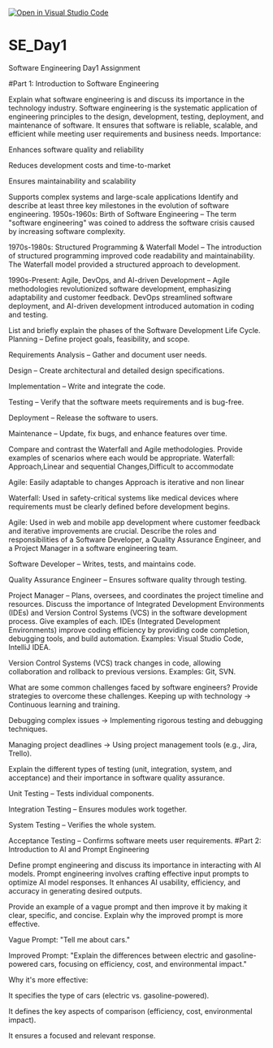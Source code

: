 [![Open in Visual Studio Code](https://classroom.github.com/assets/open-in-vscode-2e0aaae1b6195c2367325f4f02e2d04e9abb55f0b24a779b69b11b9e10269abc.svg)](https://classroom.github.com/online_ide?assignment_repo_id=18394640&assignment_repo_type=AssignmentRepo)
# SE_Day1
Software Engineering Day1 Assignment

#Part 1: Introduction to Software Engineering

Explain what software engineering is and discuss its importance in the technology industry.
Software engineering is the systematic application of engineering principles to the design, development, testing, deployment, and maintenance of software. It ensures that software is reliable, scalable, and efficient while meeting user requirements and business needs.
Importance:

Enhances software quality and reliability

Reduces development costs and time-to-market

Ensures maintainability and scalability

Supports complex systems and large-scale applications
Identify and describe at least three key milestones in the evolution of software engineering.
1950s-1960s: Birth of Software Engineering – The term "software engineering" was coined to address the software crisis caused by increasing software complexity.

1970s-1980s: Structured Programming & Waterfall Model – The introduction of structured programming improved code readability and maintainability. The Waterfall model provided a structured approach to development.

1990s-Present: Agile, DevOps, and AI-driven Development – Agile methodologies revolutionized software development, emphasizing adaptability and customer feedback. DevOps streamlined software deployment, and AI-driven development introduced automation in coding and testing.

List and briefly explain the phases of the Software Development Life Cycle.
Planning – Define project goals, feasibility, and scope.

Requirements Analysis – Gather and document user needs.

Design – Create architectural and detailed design specifications.

Implementation – Write and integrate the code.

Testing – Verify that the software meets requirements and is bug-free.

Deployment – Release the software to users.

Maintenance – Update, fix bugs, and enhance features over time.

Compare and contrast the Waterfall and Agile methodologies. Provide examples of scenarios where each would be appropriate.
Waterfall: Approach,Linear and sequential
           Changes,Difficult to accommodate

Agile:  Easily adaptable to changes
          Approach is iterative and non linear


Waterfall: Used in safety-critical systems like medical devices where requirements must be clearly defined before development begins.

Agile: Used in web and mobile app development where customer feedback and iterative improvements are crucial.
Describe the roles and responsibilities of a Software Developer, a Quality Assurance Engineer, and a Project Manager in a software engineering team.

Software Developer – Writes, tests, and maintains code.

Quality Assurance Engineer – Ensures software quality through testing.

Project Manager – Plans, oversees, and coordinates the project timeline and resources.
Discuss the importance of Integrated Development Environments (IDEs) and Version Control Systems (VCS) in the software development process. Give examples of each.
IDEs (Integrated Development Environments) improve coding efficiency by providing code completion, debugging tools, and build automation. Examples: Visual Studio Code, IntelliJ IDEA.

Version Control Systems (VCS) track changes in code, allowing collaboration and rollback to previous versions. Examples: Git, SVN.

What are some common challenges faced by software engineers? Provide strategies to overcome these challenges.
Keeping up with technology → Continuous learning and training.

Debugging complex issues → Implementing rigorous testing and debugging techniques.

Managing project deadlines → Using project management tools (e.g., Jira, Trello).

Explain the different types of testing (unit, integration, system, and acceptance) and their importance in software quality assurance.

Unit Testing – Tests individual components.

Integration Testing – Ensures modules work together.

System Testing – Verifies the whole system.

Acceptance Testing – Confirms software meets user requirements.
#Part 2: Introduction to AI and Prompt Engineering


Define prompt engineering and discuss its importance in interacting with AI models.
Prompt engineering involves crafting effective input prompts to optimize AI model responses. It enhances AI usability, efficiency, and accuracy in generating desired outputs.

Provide an example of a vague prompt and then improve it by making it clear, specific, and concise. Explain why the improved prompt is more effective.

Vague Prompt: "Tell me about cars."

Improved Prompt: "Explain the differences between electric and gasoline-powered cars, focusing on efficiency, cost, and environmental impact."

Why it's more effective:

It specifies the type of cars (electric vs. gasoline-powered).

It defines the key aspects of comparison (efficiency, cost, environmental impact).

It ensures a focused and relevant response.
